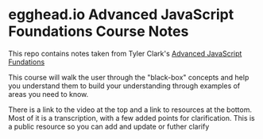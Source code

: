 # egghead.io Advanced JavaScript Foundations Course Notes

This repo contains notes taken from Tyler Clark's [Advanced JavaScript Fundations](https://egghead.io/courses/advanced-javascript-foundations)

This course will walk the user through the "black-box" concepts and help you understand them to build your understanding through examples of areas you need to know.

There is a link to the video at the top and a link to resources at the bottom. Most of it is a transcription, with a few added points for clarification. This is a public resource so you can add and update or futher clarify

